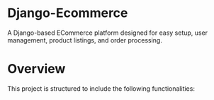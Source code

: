 # Django-Ecommerce
A Django-based ECommerce platform designed for easy setup, user management, product listings, and order processing.

# Overview
This project is structured to include the following functionalities:

